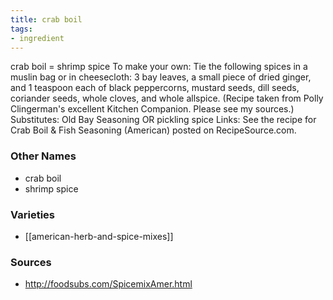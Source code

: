 ```yaml
---
title: crab boil
tags:
- ingredient
---
```

crab boil = shrimp spice To make your own: Tie the following spices in a muslin bag or in cheesecloth: 3 bay leaves, a small piece of dried ginger, and 1 teaspoon each of black peppercorns, mustard seeds, dill seeds, coriander seeds, whole cloves, and whole allspice. (Recipe taken from Polly Clingerman's excellent Kitchen Companion. Please see my sources.) Substitutes: Old Bay Seasoning OR pickling spice Links: See the recipe for Crab Boil & Fish Seasoning (American) posted on RecipeSource.com.

### Other Names

* crab boil
* shrimp spice

### Varieties

* [[american-herb-and-spice-mixes]]

### Sources
* http://foodsubs.com/SpicemixAmer.html
